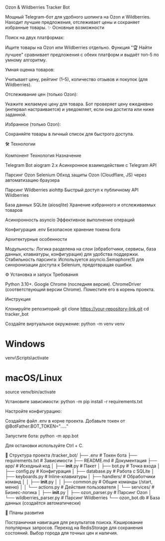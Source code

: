 Ozon & Wildberries Tracker Bot

Мощный Telegram-бот для удобного шопинга на Ozon и Wildberries. Находит лучшие предложения, отслеживает цены и сохраняет избранные товары.
✨ Основные возможности

Поиск на двух платформах:

Ищите товары на Ozon или Wildberries отдельно.
Функция "🏆 Найти лучшее" сравнивает предложения с обеих платформ и выдаёт топ-5 по умному алгоритму.

Умная оценка товаров:

Учитывает цену, рейтинг (1–5), количество отзывов и покупок (для Wildberries).

Отслеживание цен (только Ozon):

Укажите желаемую цену для товара.
Бот проверяет цену ежедневно (интервал настраивается) и уведомляет, если она достигла или ниже заданной.

Избранное (только Ozon):

Сохраняйте товары в личный список для быстрого доступа.

🛠️ Технологии

Компонент
Технология
Назначение

Telegram Bot
aiogram 2.x
Асинхронное взаимодействие с Telegram API

Парсинг Ozon
Selenium
Обход защиты Ozon (Cloudflare, JS) через автоматизацию браузера

Парсинг Wildberries
aiohttp
Быстрый доступ к публичному API Wildberries

База данных
SQLite (aiosqlite)
Хранение избранного и отслеживаемых товаров

Асинхронность
asyncio
Эффективное выполнение операций

Конфигурация
.env
Безопасное хранение токена бота

Архитектурные особенности

Модульность: Логика разделена на слои (обработчики, сервисы, база данных, клавиатуры, конфигурация) для удобства поддержки.
Стабильность парсинга: Используется asyncio.Semaphore(1) для синхронизации доступа к Selenium, предотвращая ошибки.

⚙️ Установка и запуск
Требования

Python 3.10+.
Google Chrome (последняя версия).
ChromeDriver (соответствующий версии Chrome). Поместите его в корень проекта.

Инструкция

Клонируйте репозиторий:
git clone https://your-repository-link.git
cd tracker_bot

Создайте виртуальное окружение:
python -m venv venv

# Windows

venv\Scripts\activate

# macOS/Linux

source venv/bin/activate

Установите зависимости:
python -m pip install -r requirements.txt

Настройте конфигурацию:

Создайте файл .env в корне проекта.
Добавьте токен от @BotFather:BOT_TOKEN="....."

Запустите бота:
python -m app.bot

Для остановки используйте Ctrl + C.

📂 Структура проекта
/tracker_bot/
├── .env # Токен бота
├── requirements.txt # Зависимости
├── README.md # Документация
├── app/ # Исходный код
│ ├── **init**.py # Пакет
│ ├── bot.py # Точка входа
│ ├── config.py # Конфигурация
│ ├── database.py # Работа с SQLite
│ ├── keyboards.py # Inline-клавиатуры
│ ├── handlers/ # Обработчики команд
│ │ ├── **init**.py
│ │ ├── common.py # Общие команды (/start, меню)
│ │ └── actions.py # Действия пользователя
│ └── services/ # Бизнес-логика
│ ├── **init**.py
│ ├── ozon_parser.py # Парсинг Ozon
│ └── wildberries_parser.py # Парсинг Wildberries
└── ozon_bot.db # База данных (создаётся автоматически)

📝 Планы развития

Постраничная навигация для результатов поиска.
Кэширование популярных запросов.
Переход на RedisStorage для сохранения состояний.
Выбор города для точных цен и наличия.
